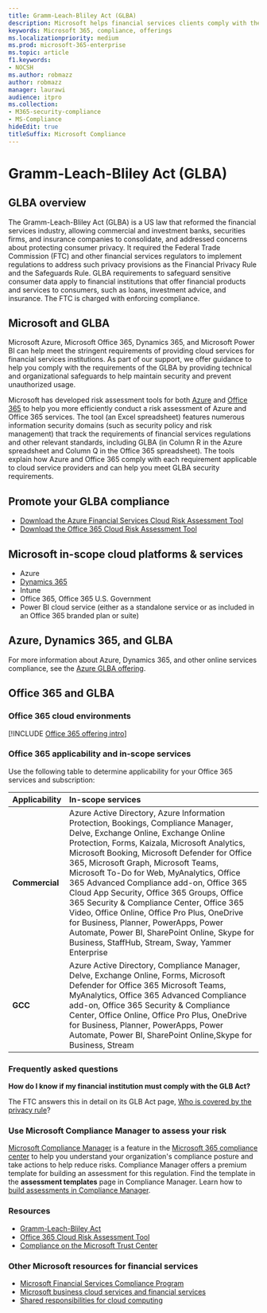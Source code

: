 ```yaml
---
title: Gramm-Leach-Bliley Act (GLBA)
description: Microsoft helps financial services clients comply with the privacy and security requirements of the Gramm-Leach-Bliley Act (GLBA).
keywords: Microsoft 365, compliance, offerings
ms.localizationpriority: medium
ms.prod: microsoft-365-enterprise
ms.topic: article
f1.keywords:
- NOCSH
ms.author: robmazz
author: robmazz
manager: laurawi
audience: itpro
ms.collection:
- M365-security-compliance
- MS-Compliance
hideEdit: true
titleSuffix: Microsoft Compliance
---
```


# Gramm-Leach-Bliley Act (GLBA)

## GLBA overview

The Gramm-Leach-Bliley Act (GLBA) is a US law that reformed the financial services industry, allowing commercial and investment banks, securities firms, and insurance companies to consolidate, and addressed concerns about protecting consumer privacy. It required the Federal Trade Commission (FTC) and other financial services regulators to implement regulations to address such privacy provisions as the Financial Privacy Rule and the Safeguards Rule. GLBA requirements to safeguard sensitive consumer data apply to financial institutions that offer financial products and services to consumers, such as loans, investment advice, and insurance. The FTC is charged with enforcing compliance.

## Microsoft and GLBA

Microsoft Azure, Microsoft Office 365, Dynamics 365, and Microsoft Power BI can help meet the stringent requirements of providing cloud services for financial services institutions. As part of our support, we offer guidance to help you comply with the requirements of the GLBA by providing technical and organizational safeguards to help maintain security and prevent unauthorized usage.

Microsoft has developed risk assessment tools for both [Azure](https://servicetrust.microsoft.com/ViewPage/TrustDocuments?command=Download&downloadType=Document&downloadId=6b218946-c235-4234-9beb-d557e39a3f44&docTab=6d000410-c9e9-11e7-9a91-892aae8839ad_Compliance_Guides) and [Office 365](https://servicetrust.microsoft.com/ViewPage/TrustDocuments?command=Download&downloadType=Document&downloadId=55702ffd-c35a-4619-8722-ab71c0c02002&docTab=6d000410-c9e9-11e7-9a91-892aae8839ad_Compliance_Guides) to help you more efficiently conduct a risk assessment of Azure and Office 365 services. The tool (an Excel spreadsheet) features numerous information security domains (such as security policy and risk management) that track the requirements of financial services regulations and other relevant standards, including GLBA (in Column R in the Azure spreadsheet and Column Q in the Office 365 spreadsheet). The tools explain how Azure and Office 365 comply with each requirement applicable to cloud service providers and can help you meet GLBA security requirements.

## Promote your GLBA compliance

- [Download the Azure Financial Services Cloud Risk Assessment Tool](https://servicetrust.microsoft.com/ViewPage/TrustDocuments?command=Download&downloadType=Document&downloadId=6b218946-c235-4234-9beb-d557e39a3f44&docTab=6d000410-c9e9-11e7-9a91-892aae8839ad_Compliance_Guides)
- [Download the Office 365 Cloud Risk Assessment Tool](https://servicetrust.microsoft.com/ViewPage/TrustDocuments?command=Download&downloadType=Document&downloadId=55702ffd-c35a-4619-8722-ab71c0c02002&docTab=6d000410-c9e9-11e7-9a91-892aae8839ad_Compliance_Guides)

## Microsoft in-scope cloud platforms & services

- Azure
- [Dynamics 365](https://aka.ms/d365-compliance-list)
- Intune
- Office 365, Office 365 U.S. Government
- Power BI cloud service (either as a standalone service or as included in an Office 365 branded plan or suite)

## Azure, Dynamics 365, and GLBA

For more information about Azure, Dynamics 365, and other online services compliance, see the [Azure GLBA offering](/azure/compliance/offerings/offering-glba-us).

## Office 365 and GLBA

### Office 365 cloud environments

[!INCLUDE [Office 365 offering intro](../includes/o365-offering-introduction.md)]

### Office 365 applicability and in-scope services

Use the following table to determine applicability for your Office 365 services and subscription:

| **Applicability** | **In-scope services** |
|:------------------|:----------------------|
| **Commercial** | Azure Active Directory, Azure Information Protection, Bookings, Compliance Manager, Delve, Exchange Online, Exchange Online Protection, Forms, Kaizala, Microsoft Analytics, Microsoft Booking, Microsoft Defender for Office 365, Microsoft Graph, Microsoft Teams, Microsoft To-Do for Web, MyAnalytics, Office 365 Advanced Compliance add-on, Office 365 Cloud App Security, Office 365 Groups, Office 365 Security & Compliance Center, Office 365 Video, Office Online, Office Pro Plus, OneDrive for Business, Planner, PowerApps, Power Automate, Power BI, SharePoint Online, Skype for Business, StaffHub, Stream, Sway, Yammer Enterprise |
| **GCC** | Azure Active Directory, Compliance Manager, Delve, Exchange Online, Forms, Microsoft Defender for Office 365 Microsoft Teams, MyAnalytics, Office 365 Advanced Compliance add-on, Office 365 Security & Compliance Center, Office Online, Office Pro Plus, OneDrive for Business, Planner, PowerApps, Power Automate, Power BI, SharePoint Online,Skype for Business, Stream |

### Frequently asked questions

**How do I know if my financial institution must comply with the GLB Act?**

The FTC answers this in detail on its GLB Act page, [Who is covered by the privacy rule](https://www.ftc.gov/tips-advice/business-center/guidance/how-comply-privacy-consumer-financial-information-rule-gramm#whois)?

### Use Microsoft Compliance Manager to assess your risk

[Microsoft Compliance Manager](/microsoft-365/compliance/compliance-manager) is a feature in the [Microsoft 365 compliance center](/microsoft-365/compliance/microsoft-365-compliance-center) to help you understand your organization's compliance posture and take actions to help reduce risks. Compliance Manager offers a premium template for building an assessment for this regulation. Find the template in the **assessment templates** page in Compliance Manager. Learn how to [build assessments in Compliance Manager](/microsoft-365/compliance/compliance-manager-assessments).

### Resources

- [Gramm-Leach-Bliley Act](https://www.ftc.gov/tips-advice/business-center/privacy-and-security/gramm-leach-bliley-act)
- [Office 365 Cloud Risk Assessment Tool](https://servicetrust.microsoft.com/ViewPage/TrustDocuments?command=Download&downloadType=Document&downloadId=55702ffd-c35a-4619-8722-ab71c0c02002&docTab=6d000410-c9e9-11e7-9a91-892aae8839ad_Compliance_Guides)
- [Compliance on the Microsoft Trust Center](https://www.microsoft.com/trust-center/compliance/compliance-overview)

### Other Microsoft resources for financial services

- [Microsoft Financial Services Compliance Program](https://www.microsoft.com/download/details.aspx?id=55332)
- [Microsoft business cloud services and financial services](https://www.microsoft.com/trustcenter/cloudservices/financialservices)
- [Shared responsibilities for cloud computing](https://aka.ms/sharedresponsibility)
